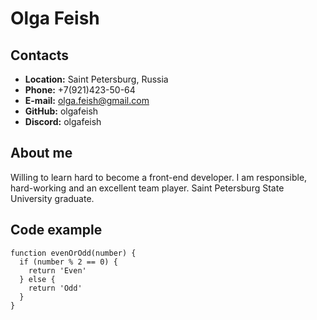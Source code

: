 # Olga Feish

## Contacts
* **Location:** Saint Petersburg, Russia
* **Phone:** +7(921)423-50-64
* **E-mail:** olga.feish@gmail.com
* **GitHub:** olgafeish
* **Discord:** olgafeish

## About me
Willing to learn hard to become a front-end developer.
I am responsible, hard-working and an excellent team player.
Saint Petersburg State University graduate.

## Code example
```
function evenOrOdd(number) {
  if (number % 2 == 0) {
    return 'Even'
  } else {
    return 'Odd'
  }
}
```
